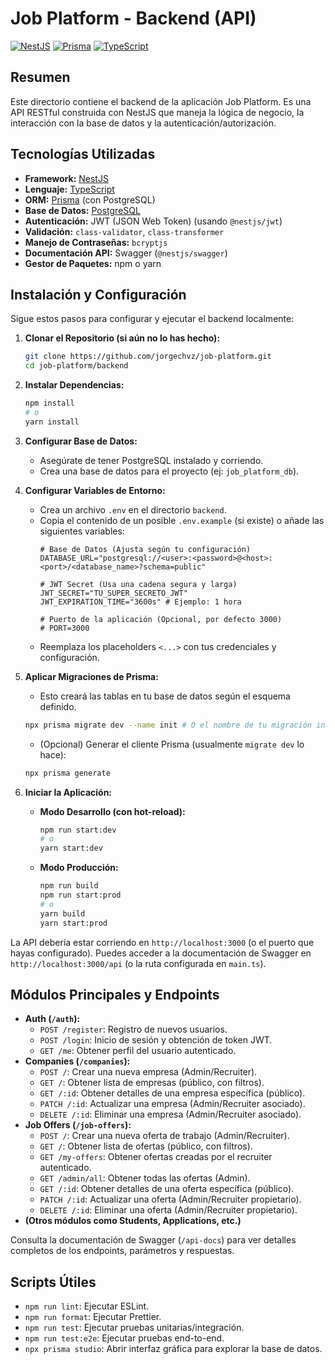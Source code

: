 # Job Platform - Backend (API)

[![NestJS](https://img.shields.io/badge/Framework-NestJS-red.svg)](https://nestjs.com/)
[![Prisma](https://img.shields.io/badge/ORM-Prisma-blue.svg)](https://www.prisma.io/)
[![TypeScript](https://img.shields.io/badge/Language-TypeScript-blue.svg)](https://www.typescriptlang.org/)

## Resumen

Este directorio contiene el backend de la aplicación Job Platform. Es una API RESTful construida con NestJS que maneja la lógica de negocio, la interacción con la base de datos y la autenticación/autorización.

## Tecnologías Utilizadas

*   **Framework:** [NestJS](https://nestjs.com/)
*   **Lenguaje:** [TypeScript](https://www.typescriptlang.org/)
*   **ORM:** [Prisma](https://www.prisma.io/) (con PostgreSQL)
*   **Base de Datos:** [PostgreSQL](https://www.postgresql.org/)
*   **Autenticación:** JWT (JSON Web Token) (usando `@nestjs/jwt`)
*   **Validación:** `class-validator`, `class-transformer`
*   **Manejo de Contraseñas:** `bcryptjs`
*   **Documentación API:** Swagger (`@nestjs/swagger`)
*   **Gestor de Paquetes:** npm o yarn

## Instalación y Configuración

Sigue estos pasos para configurar y ejecutar el backend localmente:

1.  **Clonar el Repositorio (si aún no lo has hecho):**
    ```bash
    git clone https://github.com/jorgechvz/job-platform.git
    cd job-platform/backend
    ```

2.  **Instalar Dependencias:**
    ```bash
    npm install
    # o
    yarn install
    ```

3.  **Configurar Base de Datos:**
    *   Asegúrate de tener PostgreSQL instalado y corriendo.
    *   Crea una base de datos para el proyecto (ej: `job_platform_db`).

4.  **Configurar Variables de Entorno:**
    *   Crea un archivo `.env` en el directorio `backend`.
    *   Copia el contenido de un posible `.env.example` (si existe) o añade las siguientes variables:
        ```env
        # Base de Datos (Ajusta según tu configuración)
        DATABASE_URL="postgresql://<user>:<password>@<host>:<port>/<database_name>?schema=public"

        # JWT Secret (Usa una cadena segura y larga)
        JWT_SECRET="TU_SUPER_SECRETO_JWT"
        JWT_EXPIRATION_TIME="3600s" # Ejemplo: 1 hora

        # Puerto de la aplicación (Opcional, por defecto 3000)
        # PORT=3000
        ```
    *   Reemplaza los placeholders `<...>` con tus credenciales y configuración.

5.  **Aplicar Migraciones de Prisma:**
    *   Esto creará las tablas en tu base de datos según el esquema definido.
    ```bash
    npx prisma migrate dev --name init # O el nombre de tu migración inicial
    ```
    *   (Opcional) Generar el cliente Prisma (usualmente `migrate dev` lo hace):
    ```bash
    npx prisma generate
    ```

6.  **Iniciar la Aplicación:**
    *   **Modo Desarrollo (con hot-reload):**
        ```bash
        npm run start:dev
        # o
        yarn start:dev
        ```
    *   **Modo Producción:**
        ```bash
        npm run build
        npm run start:prod
        # o
        yarn build
        yarn start:prod
        ```

La API debería estar corriendo en `http://localhost:3000` (o el puerto que hayas configurado). Puedes acceder a la documentación de Swagger en `http://localhost:3000/api` (o la ruta configurada en `main.ts`).

## Módulos Principales y Endpoints

*   **Auth (`/auth`):**
    *   `POST /register`: Registro de nuevos usuarios.
    *   `POST /login`: Inicio de sesión y obtención de token JWT.
    *   `GET /me`: Obtener perfil del usuario autenticado.
*   **Companies (`/companies`):**
    *   `POST /`: Crear una nueva empresa (Admin/Recruiter).
    *   `GET /`: Obtener lista de empresas (público, con filtros).
    *   `GET /:id`: Obtener detalles de una empresa específica (público).
    *   `PATCH /:id`: Actualizar una empresa (Admin/Recruiter asociado).
    *   `DELETE /:id`: Eliminar una empresa (Admin/Recruiter asociado).
*   **Job Offers (`/job-offers`):**
    *   `POST /`: Crear una nueva oferta de trabajo (Admin/Recruiter).
    *   `GET /`: Obtener lista de ofertas (público, con filtros).
    *   `GET /my-offers`: Obtener ofertas creadas por el recruiter autenticado.
    *   `GET /admin/all`: Obtener todas las ofertas (Admin).
    *   `GET /:id`: Obtener detalles de una oferta específica (público).
    *   `PATCH /:id`: Actualizar una oferta (Admin/Recruiter propietario).
    *   `DELETE /:id`: Eliminar una oferta (Admin/Recruiter propietario).
*   **(Otros módulos como Students, Applications, etc.)**

Consulta la documentación de Swagger (`/api-docs`) para ver detalles completos de los endpoints, parámetros y respuestas.

## Scripts Útiles

*   `npm run lint`: Ejecutar ESLint.
*   `npm run format`: Ejecutar Prettier.
*   `npm run test`: Ejecutar pruebas unitarias/integración.
*   `npm run test:e2e`: Ejecutar pruebas end-to-end.
*   `npx prisma studio`: Abrir interfaz gráfica para explorar la base de datos.